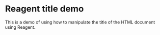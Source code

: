 # Reagent title demo

This is a demo of using how to manipulate the title of the HTML document using Reagent.